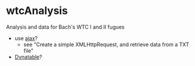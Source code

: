 # wtcAnalysis
Analysis and data for Bach's WTC I and II fugues

- use [ajax](https://www.w3schools.com/xml/ajax_examples.asp)?
    - see "Create a simple XMLHttpRequest, and retrieve data from a TXT file"
- [Dynatable](https://www.dynatable.com/?queries%5Bsearch%5D=q#lists-and-non-tables)?
